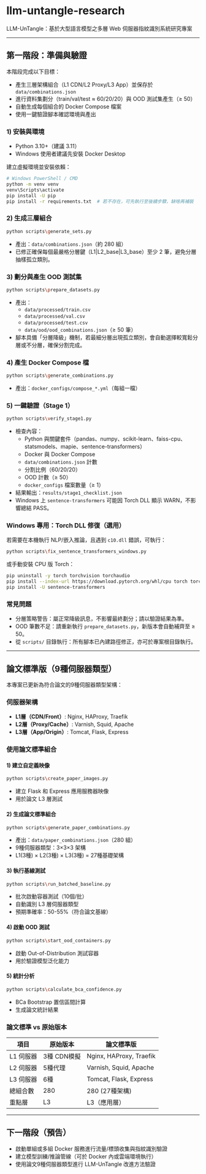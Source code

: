 # llm-untangle-research
LLM-UnTangle：基於大型語言模型之多層 Web 伺服器指紋識別系統研究專案

---

## 第一階段：準備與驗證

本階段完成以下目標：
- 產生三層架構組合（L1 CDN/L2 Proxy/L3 App）並保存於 `data/combinations.json`
- 進行資料集劃分（train/val/test ≈ 60/20/20）與 OOD 測試集產生（≥ 50）
- 自動生成每個組合的 Docker Compose 檔案
- 使用一鍵驗證腳本確認環境與產出

### 1) 安裝與環境

- Python 3.10+（建議 3.11）
- Windows 使用者建議先安裝 Docker Desktop

建立虛擬環境並安裝依賴：
```bash
# Windows PowerShell / CMD
python -m venv venv
venv\Scripts\activate
pip install -U pip
pip install -r requirements.txt  # 若不存在，可先執行至後續步驟，缺啥再補裝
```

### 2) 生成三層組合

```bash
python scripts\generate_sets.py
```
- 產出：`data/combinations.json`（約 280 組）
- 已修正確保每個最嚴格分層鍵（L1|L2_base|L3_base）至少 2 筆，避免分層抽樣孤立類別。

### 3) 劃分與產生 OOD 測試集

```bash
python scripts\prepare_datasets.py
```
- 產出：
  - `data/processed/train.csv`
  - `data/processed/val.csv`
  - `data/processed/test.csv`
  - `data/ood/ood_combinations.json`（≥ 50 筆）
- 腳本具備「分層降級」機制，若最細分層出現孤立類別，會自動選擇較寬鬆分層或不分層，確保分割完成。

### 4) 產生 Docker Compose 檔

```bash
python scripts\generate_combinations.py
```
- 產出：`docker_configs/compose_*.yml`（每組一檔）

### 5) 一鍵驗證（Stage 1）

```bash
python scripts\verify_stage1.py
```
- 檢查內容：
  - Python 與關鍵套件（pandas、numpy、scikit-learn、faiss-cpu、statsmodels、mapie、sentence-transformers）
  - Docker 與 Docker Compose
  - `data/combinations.json` 計數
  - 分割比例（60/20/20）
  - OOD 計數（≥ 50）
  - `docker_configs` 檔案數量（≥ 1）
- 結果輸出：`results/stage1_checklist.json`
- Windows 上 `sentence-transformers` 可能因 Torch DLL 顯示 WARN，不影響總結 PASS。

### Windows 專用：Torch DLL 修復（選用）
若需要在本機執行 NLP/嵌入推論，且遇到 `c10.dll` 錯誤，可執行：
```bash
python scripts\fix_sentence_transformers_windows.py
```
或手動安裝 CPU 版 Torch：
```bash
pip uninstall -y torch torchvision torchaudio
pip install --index-url https://download.pytorch.org/whl/cpu torch torchvision torchaudio
pip install -U sentence-transformers
```

### 常見問題
- 分層策略警告：屬正常降級訊息，不影響最終劃分；請以驗證結果為準。
- OOD 筆數不足：請重新執行 `prepare_datasets.py`，新版本會自動補齊至 ≥ 50。
- 從 `scripts/` 目錄執行：所有腳本已內建路徑修正，亦可於專案根目錄執行。

---

## 論文標準版（9種伺服器類型）

本專案已更新為符合論文的9種伺服器類型架構：

### 伺服器架構
- **L1層（CDN/Front）**: Nginx, HAProxy, Traefik
- **L2層（Proxy/Cache）**: Varnish, Squid, Apache
- **L3層（App/Origin）**: Tomcat, Flask, Express

### 使用論文標準組合

#### 1) 建立自定義映像
```bash
python scripts\create_paper_images.py
```
- 建立 Flask 和 Express 應用服務器映像
- 用於論文 L3 層測試

#### 2) 生成論文標準組合
```bash
python scripts\generate_paper_combinations.py
```
- 產出：`data/paper_combinations.json`（280 組）
- 9種伺服器類型：3×3×3 架構
- L1(3種) × L2(3種) × L3(3種) = 27種基礎架構

#### 3) 執行基線測試
```bash
python scripts\run_batched_baseline.py
```
- 批次啟動容器測試（10個/批）
- 自動識別 L3 層伺服器類型
- 預期準確率：50-55%（符合論文基線）

#### 4) 啟動 OOD 測試
```bash
python scripts\start_ood_containers.py
```
- 啟動 Out-of-Distribution 測試容器
- 用於驗證模型泛化能力

#### 5) 統計分析
```bash
python scripts\calculate_bca_confidence.py
```
- BCa Bootstrap 置信區間計算
- 生成論文統計結果

### 論文標準 vs 原始版本

| 項目 | 原始版本 | 論文標準版 |
|------|----------|------------|
| L1 伺服器 | 3種 CDN模擬 | Nginx, HAProxy, Traefik |
| L2 伺服器 | 5種代理 | Varnish, Squid, Apache |
| L3 伺服器 | 6種 | Tomcat, Flask, Express |
| 總組合數 | 280 | 280 (27種架構) |
| 重點層 | L3 | L3（應用層） |

---

## 下一階段（預告）
- 啟動單組或多組 Docker 服務進行流量/標頭收集與指紋識別驗證
- 建立模型訓練/推論管線（可於 Docker 內或雲端環境執行）
- 使用論文9種伺服器類型進行 LLM-UnTangle 改進方法驗證
